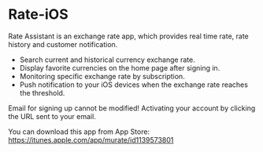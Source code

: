 # Rate-iOS
Rate Assistant is an exchange rate app, which provides real time rate, rate history and customer notification.

- Search current and historical currency exchange rate.
- Display favorite currencies on the home page after signing in.
- Monitoring specific exchange rate by subscription.
- Push notification to your iOS devices when the exchange rate reaches the threshold.

Email for signing up cannot be modified! Activating your account by clicking the URL sent to your email.

You can download this app from App Store: https://itunes.apple.com/app/murate/id1139573801
